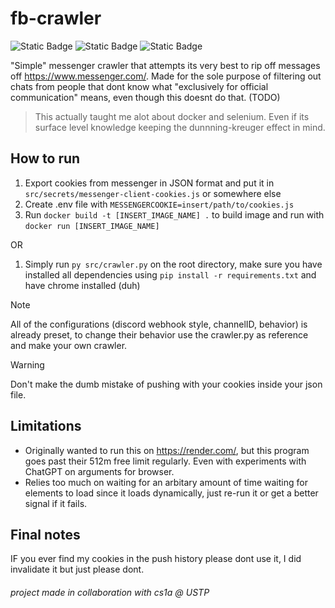 # fb-crawler
![Static Badge](https://img.shields.io/badge/build-passing-brightgreen?style=flat)
![Static Badge](https://img.shields.io/badge/sanity-fading-orangered?style=flat)
![Static Badge](https://img.shields.io/badge/works%3F-barely-rebeccapurple?style=flat)

"Simple" messenger crawler that attempts its very best to rip off messages off https://www.messenger.com/.
Made for the sole purpose of filtering out chats from people that dont know what "exclusively for official communication" means,
even though this doesnt do that. (TODO)

> This actually taught me alot about docker and selenium. Even if its surface level knowledge keeping the dunnning-kreuger effect in mind.

## How to run
1. Export cookies from messenger in JSON format and put it in `src/secrets/messenger-client-cookies.js` or somewhere else
2. Create .env file with `MESSENGERCOOKIE=insert/path/to/cookies.js`
3. Run `docker build -t [INSERT_IMAGE_NAME] .` to build image and run with `docker run [INSERT_IMAGE_NAME]`

OR

1. Simply run `py src/crawler.py` on the root directory, make sure you have installed all dependencies using `pip install -r requirements.txt` and have chrome installed (duh)

> [!NOTE]
> All of the configurations (discord webhook style, channelID, behavior) is already preset, to change their behavior use the crawler.py as reference and make your own crawler.

> [!WARNING]
> Don't make the dumb mistake of pushing with your cookies inside your json file.

## Limitations
+ Originally wanted to run this on https://render.com/, but this program goes past their 512m free limit regularly. Even with experiments with ChatGPT on arguments for browser.
+ Relies too much on waiting for an arbitary amount of time waiting for elements to load since it loads dynamically, just re-run it or get a better signal if it fails.

## Final notes
IF you ever find my cookies in the push history please dont use it, I did invalidate it but just please dont.

###### project made in collaboration with cs1a @ USTP
